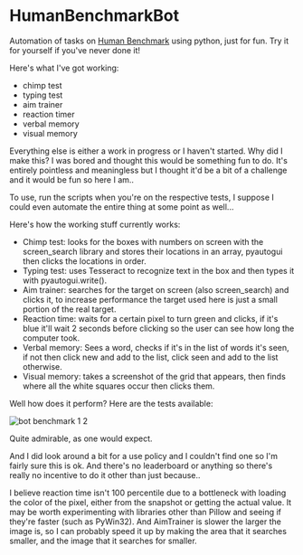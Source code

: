 # HumanBenchmarkBot
 Automation of tasks on [Human Benchmark](https://humanbenchmark.com/) using python, just for fun. Try it for yourself if you've never done it!
 
 Here's what I've got working:
 - chimp test
 - typing test
 - aim trainer
 - reaction timer
 - verbal memory
 - visual memory
 
 Everything else is either a work in progress or I haven't started.
 Why did I make this? I was bored and thought this would be something fun to do.
 It's entirely pointless and meaningless but I thought it'd be a bit of a challenge and it would be fun so here I am..
 
 To use, run the scripts when you're on the respective tests, I suppose I could even automate the entire thing at some point as well...
 
 Here's how the working stuff currently works:
 - Chimp test: looks for the boxes with numbers on screen with the screen_search library and stores their locations in an array, pyautogui then clicks the locations in order.
 - Typing test: uses Tesseract to recognize text in the box and then types it with pyautogui.write().
 - Aim trainer: searches for the target on screen (also screen_search) and clicks it, to increase performance the target used here is just a small portion of the real target.
 - Reaction time: waits for a certain pixel to turn green and clicks, if it's blue it'll wait 2 seconds before clicking so the user can see how long the computer took.
 - Verbal memory: Sees a word, checks if it's in the list of words it's seen, if not then click new and add to the list, click seen and add to the list otherwise.
 - Visual memory: takes a screenshot of the grid that appears, then finds where all the white squares occur then clicks them. 

Well how does it perform? Here are the tests available:

![bot benchmark 1 2](https://user-images.githubusercontent.com/34012681/116012188-5316db00-a5e6-11eb-8900-2755081f7b2d.PNG)

Quite admirable, as one would expect.

And I did look around a bit for a use policy and I couldn't find one so I'm fairly sure this is ok. And there's no leaderboard or anything so there's really no incentive to do it other than just because..

I believe reaction time isn't 100 percentile due to a bottleneck with loading the color of the pixel, either from the snapshot or getting the actual value. It may be worth experimenting with libraries other than Pillow and seeing if they're faster (such as PyWin32). And AimTrainer is slower the larger the image is, so I can probably speed it up by making the area that it searches smaller, and the image that it searches for smaller.

